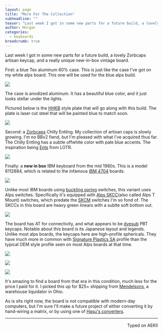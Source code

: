 ```yaml
---
layout: page
title: "More For The Collection"
subheadline: ""
teaser: "Last week I got in some new parts for a future build, a lovely Zorbcaps artisan keycap, and a really unique new-in-box vintage board."
author: Morgan
categories:
  - keyboards
breadcrumb: true
---
```


Last week I got in some new parts for a future build, a lovely Zorbcaps artisan keycap, and a really unique new-in-box vintage board.

First: a blue Tex aluminum 60% case. This is just like the case I've got on my white alps board. This one will be used for the blue alps build.

![](http://imgur.com/0ASRyVj.jpg)

The case is anodized aluminum. It has a beautiful blue color, and it just looks stellar under the lights.

Pictured below is the [HHKB](https://en.wikipedia.org/wiki/Happy_Hacking_Keyboard) style plate that will go along with this build. The plate is laser cut steel that will be painted blue to match soon.

![](http://imgur.com/iW7U4PV.jpg)

Second: a [Zorbcaps](https://geekhack.org/index.php?action=profile;u=48371) Chilly Entling. My collection of artisan caps is slowly growing. I'm no BBv2 fiend, but I'm pleased with what I've acquired thus far. The Chilly Entling has a subtle offwhite color with pale blue accents. The inspiration being [Ents](https://en.wikipedia.org/wiki/Ent) from LOTR.

![](http://imgur.com/awTbi25.jpg)

Finally: a **new in box** IBM keyboard from the mid 1980s. This is a model 6112884, which is related to the infamous [IBM 4704](http://kishy.ca/?p=648) boards.

![](http://imgur.com/JUfj36Y.jpg)

Unlike most IBM boards using [buckling spring](https://en.wikipedia.org/wiki/Buckling_spring) switches, this variant uses Alps switches. Specifically it's equipped with [Alps SKCC](https://deskthority.net/wiki/Alps_SKCC_Green)(also called Alps T Mount) switches, which predate the [SKCM](https://deskthority.net/wiki/Alps_SKCL/SKCM_series) switches I'm so fond of. The SKCCs in this board are heavy green linears with a sublte soft bottom out.

![](http://imgur.com/JFxfWtT.jpg)

The board has AT for connectivity, and what appears to be [dyesub](https://deskthority.net/wiki/Keycap_printing#Dye_sublimation) PBT keycaps. Notable about this board is its Japanese layout and legends. Unlike most alps boards, the keycaps here are high-profile sphericals. They have much more in common with [Signature Plastics SA](http://keycapsdirect.com/key-caps.php) profile than the typical OEM style profile seen on most Alps boards at that time.

![](http://imgur.com/WLnvL1D.jpg)

![](http://imgur.com/vpYXQi0.jpg)

![](http://imgur.com/x61JBO1.jpg)

It's amazing to find a board from that era in this condition, much less for the price I paid for it. I picked this up for $25+ shipping from [Mendelsons](http://meci.com/nib-ibm-japanese-lettering-typing-computer-102-keyboard-letter-type-6112884.html), a warehouse liquidator in Ohio.

As is sits right now, the board is not compatible with modern-day computers, but I'm sure I'll make a future project of either converting it by hand-wiring a matrix, or by using one of [Hasu's converters](https://geekhack.org/index.php?topic=54706.0).

---
<p align="right">Typed on AEKII</p>
